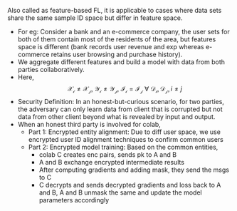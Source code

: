 Also called as feature-based FL, it is applicable to cases where data sets share the same sample ID space but differ in feature space.

- For eg: Consider a bank and an e-commerce company, the user sets for both of them contain most of the residents of the area, but features space is different (bank records user revenue and exp whereas e-commerce retains user browsing and purchase history).
- We aggregate different features and build a model with data from both parties collaboratively.
- Here, 
$$\begin{equation}
 \mathcal{X_i} \ne \mathcal{X_j} ,\  \mathcal{Y_i} \ne \mathcal{Y_j},\ \mathcal{I_i} = \mathcal{I_j} \ \forall\  \mathcal{D_i, D_j}, i \ne j
\end{equation}$$
- Security Definition: In an honest-but-curious scenario, for two parties, the adversary can only learn data from client that is corrupted but not data from other client beyond what is revealed by input and output.
- When an honest third party is involved for colab, 
	- Part 1: Encrypted entity alignment: Due to diff user space, we use encrypted user ID alignment techniques to confirm common users
	- Part 2: Encrypted model training: Based on the common entities, 
		- colab C creates enc pairs, sends pk to A and B
		- A and B exchange encrypted intermediate results
		- After computing gradients and adding mask, they send the msgs to C
		- C decrypts and sends decrypted gradients and loss back to A and B, A and B unmask the same and update the model parameters accordingly


